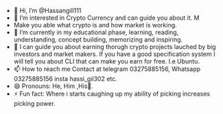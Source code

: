 - 👋 Hi, I’m @Hassangill111
- 👀 I’m interested in Crypto Currency and can guide you about it. M
- Make you able what crypto is and how market is working.
- 🌱 I’m currently in my educational phase, learning, reading, understanding, concept building, memorizing and inspiring.
- 💞️ I can guide you about earning thorugh crypto projects lauched by big investors and market makers. If you have a good specification system I will tell you about CLI that can make you earn for free. I.e Ubuntu.
- 📫 How to reach me Contact at telegram 03275885156, Whatsapp 03275885156 insta hassi_gil302 etc.
- 😄 Pronouns: He, Him ,His🤣.
- ⚡ Fun fact: Where i starts caughing up my ability of picking increases <sort>picking power.

<!---
Hassangill111/Hassangill111 is a ✨ special ✨ repository because its `README.md` (this file) appears on your GitHub profile.
You can click the Preview link to take a look at your changes.
--->
